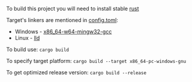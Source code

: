 To build this project you will need to install stable [rust](https://www.rust-lang.org/)

Target's linkers are mentioned in [config.toml](/.cargo/config.toml):
* Windows - [x86_64-w64-mingw32-gcc](https://www.mingw-w64.org/downloads/)
* Linux - [lld](https://pkgs.org/download/lld)

To build use:
`cargo build`

To specify target platform:
`cargo build --target x86_64-pc-windows-gnu`

To get optimized release version:
`cargo build --release`